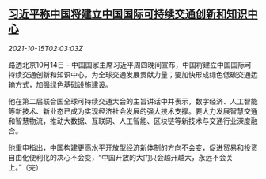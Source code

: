 <!--1634265063000-->
[习近平称中国将建立中国国际可持续交通创新和知识中心](https://cn.reuters.com/article/china-xi-communication-innovation-1015-idCNKBS2H5053)
------

<div><i>2021-10-15T02:03:03Z</i></div><p>路透北京10月14日 - 中国国家主席习近平周四晚间宣布，中国将建立中国国际可持续交通创新和知识中心，为全球交通发展贡献力量；要加快形成绿色低碳交通运输方式，加强绿色基础设施建设。</p><p>他在第二届联合国全球可持续交通大会的主旨讲话中并表示，数字经济、人工智能等新技术、新业态已成为实现经济社会发展的强大技术支撑。要大力发展智慧交通和智慧物流，推动大数据、互联网、人工智能、区块链等新技术与交通行业深度融合。</p><p>他重申指出，中国构建更高水平开放型经济新体制的方向不会变，促进贸易和投资自由化便利化的决心不会变，“中国开放的大门只会越开越大，永远不会关上。”（完）</p>
